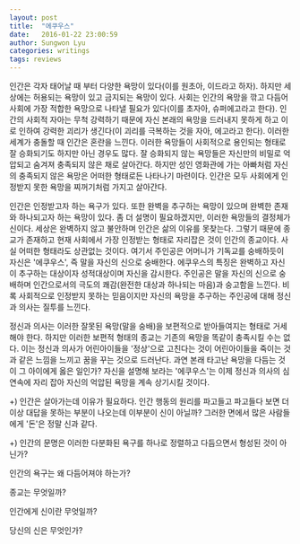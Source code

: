 ```yaml
---
layout: post
title:  "에쿠우스"
date:   2016-01-22 23:00:59
author: Sungwon Lyu
categories: writings
tags: reviews
---
```

인간은 각자 태어날 때 부터 다양한 욕망이 있다(이를 원초아, 이드라고 하자). 하지만 세상에는 허용되는 욕망이 있고 금지되는 욕망이 있다. 사회는 인간의 욕망을 깎고 다듬어 사회에 가장 적합한 욕망으로 나타낼 필요가 있다(이를 초자아, 슈퍼에고라고 한다). 인간의 사회적 자아는 무척 강력하기 때문에 자신 본래의 욕망을 드러내지 못하게 하고 이로 인하여 강력한 괴리가 생긴다(이 괴리를 극복하는 것을 자아, 에고라고 한다). 이러한 세계가 충돌할 때 인간은 혼란을 느낀다. 이러한 욕망들이 사회적으로 용인되는 형태로 잘 승화되기도 하지만 아닌 경우도 많다. 잘 승화되지 않는 욕망들은 자신만의 비밀로 억압되고 숨겨져 충족되지 않은 채로 살아간다. 하지만 성인 영화관에 가는 아빠처럼 자신의 충족되지 않은 욕망은 어떠한 형태로든 나타나기 마련이다. 인간은 모두 사회에게 인정받지 못한 욕망을 찌꺼기처럼 가지고 살아간다. 

 인간은 인정받고자 하는 욕구가 있다. 또한 완벽을 추구하는 욕망이 있으며 완벽한 존재와 하나되고자 하는 욕망이 있다. 좀 더 설명이 필요하겠지만, 이러한 욕망들의 결정체가 신이다. 세상은 완벽하지 않고 불안하며 인간은 삶의 이유를 못찾는다. 그렇기 때문에 종교가 존재하고 현재 사회에서 가장 인정받는 형태로 자리잡은 것이 인간의 종교이다. 사실 어떠한 형태라도 상관없는 것이다. 여기서 주인공은 어머니가 기독교를 숭배하듯이 자신은 '에쿠우스', 즉 말을 자신의 신으로 숭배한다. 에쿠우스의 특징은 완벽하고 자신이 추구하는 대상이자 성적대상이며 자신을 감시한다. 주인공은 말을 자신의 신으로 숭배하며 인간으로서의 극도의 쾌감(완전한 대상과 하나되는 마음)과 숭고함을 느낀다. 비록 사회적으로 인정받지 못하는 믿음이지만 자신의 욕망을 추구하는 주인공에 대해 정신과 의사는 질투를 느낀다.

 정신과 의사는 이러한 잘못된 욕망(말을 숭배)을 보편적으로 받아들여지는 형태로 거세해야 한다. 하지만 이러한 보편적 형태의 종교는 기존의 욕망을 똑같이 충족시킬 수는 없다. 이는 정신과 의사가 어린아이들을 '정상'으로 고친다는 것이 어린아이들을 죽이는 것과 같은 느낌을 느끼고 꿈을 꾸는 것으로 드러난다. 과연 본래 타고난 욕망을 다듬는 것이 그 아이에게 옳은 일인가? 자신을 설명해 보라는 '에쿠우스'는 이제 정신과 의사의 심연속에 자리 잡아 자신의 억압된 욕망을 계속 상기시킬 것이다.

+) 인간은 살아가는데 이유가 필요하다. 인간 행동의 원리를 파고들고 파고들다 보면 더이상 대답을 못하는 부분이 나오는데 이부분이 신이 아닐까? 그러한 면에서 많은 사람들에게 '돈'은 정말 신과 같다.

+) 인간의 문명은 이러한 다분화된 욕구를 하나로 정렬하고 다듬으면서 형성된 것이 아닌가?

인간의 욕구는 왜 다듬어져야 하는가?

종교는 무엇일까?

인간에게 신이란 무엇일까?

당신의 신은 무엇인가?